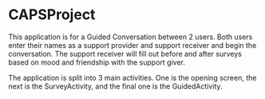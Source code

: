 CAPSProject
===========

This application is for a Guided Conversation between 2 users. Both users enter their names as a support provider and support receiver and begin the conversation. The support receiver will fill out before and after surveys based on mood and friendship with the support giver.

The application is split into 3 main activities. One is the opening screen, the next is the SurveyActivity, and the final one is the GuidedActivity.
